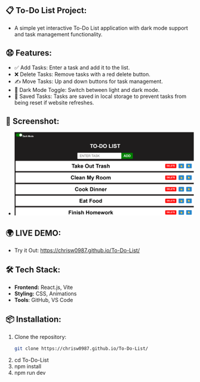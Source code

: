 ## 📋 To-Do List Project:

- A simple yet interactive To-Do List application with dark mode support and task management functionality.

## 😧 Features:
- ✅ Add Tasks: Enter a task and add it to the list.
- ❌ Delete Tasks: Remove tasks with a red delete button.
- ✍️ Move Tasks: Up and down buttons for task management.
- 🌙 Dark Mode Toggle: Switch between light and dark mode.
- 💾 Saved Tasks: Tasks are saved in local storage to prevent tasks from being reset if website refreshes.

##  📸 Screenshot: 
- ![To Do List App Screenshot](To-Do-List-Demo.png)

##  🌍 LIVE DEMO:
- Try it Out: https://chrisw0987.github.io/To-Do-List/

## 🛠 Tech Stack:
- **Frontend:** React.js, Vite
- **Styling:** CSS, Animations
- **Tools**: GitHub, VS Code


## 📦 Installation:
1. Clone the repository:
   ```bash
   git clone https://chrisw0987.github.io/To-Do-List/
2. cd To-Do-List
3. npm install
4. npm run dev
